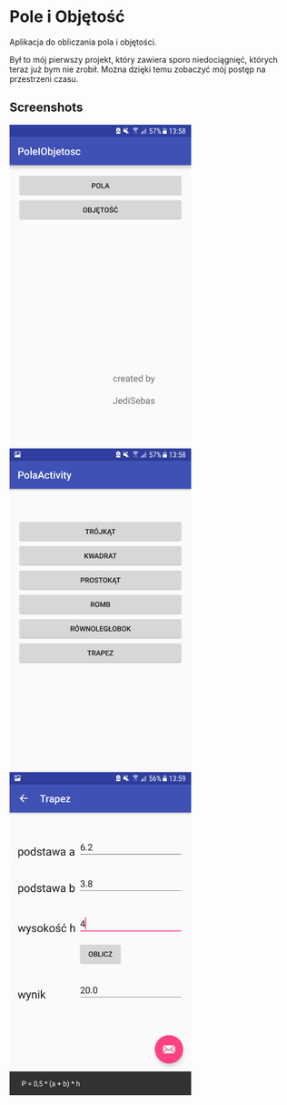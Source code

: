 # Pole i Objętość
Aplikacja do obliczania pola i objętości.

Był to mój pierwszy projekt, który zawiera sporo niedociągnięć, których teraz już bym nie zrobił. 
Można dzięki temu zobaczyć mój postęp na przestrzeni czasu.

## Screenshots
<img src="https://github.com/JediSebas/PoleIObjetosc/blob/master/screen1.png"
  alt="Screen 1"
  style="float: left; margin-right: 10px;"
  width="320" />
<img src="https://github.com/JediSebas/PoleIObjetosc/blob/master/screen2.png"
  alt="Screen 2"
  style="float: left; margin-right: 10px;"
  width="320" />
<img src="https://github.com/JediSebas/PoleIObjetosc/blob/master/screen3.png"
  alt="Screen 3"
  style="float: left; margin-right: 10px;"
  width="320" />
